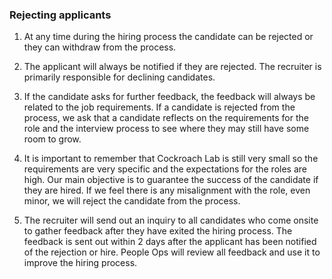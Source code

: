 ### Rejecting applicants

1. At any time during the hiring process the candidate can be rejected or they can withdraw from the process.

2. The applicant will always be notified if they are rejected. The recruiter is primarily responsible for declining candidates. 

3. If the candidate asks for further feedback, the feedback will always be related to the job requirements. If a candidate is rejected from the process, we ask that a candidate reflects on the requirements for the role and the interview process to see where they may still have some room to grow. 

4. It is important to remember that Cockroach Lab is still very small so the requirements are very specific and the expectations for the roles are high. Our main objective is to guarantee the success of the candidate if they are hired. If we feel there is any misalignment with the role, even minor, we will reject the candidate from the process. 

5. The recruiter will send out an inquiry to all candidates who come onsite to gather feedback after they have exited the hiring process. The feedback is sent out within 2 days after the applicant has been notified of the rejection or hire. People Ops will review all feedback and use it to improve the hiring process.

